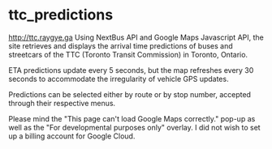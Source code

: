 # ttc_predictions
http://ttc.raygye.ga
Using NextBus API and Google Maps Javascript API, the site retrieves and 
displays the arrival time predictions of buses and streetcars of the 
TTC (Toronto Transit Commission) in Toronto, Ontario. 

ETA predictions update every 5 seconds, but the map refreshes every 30
seconds to accommodate the irregularity of vehicle GPS updates.

Predictions can be selected either by route or by stop number, accepted 
through their respective menus.

Please mind the "This page can't load  Google Maps correctly." pop-up 
as well as the "For developmental purposes only" overlay. I did not wish
to set up a billing account for Google Cloud.
